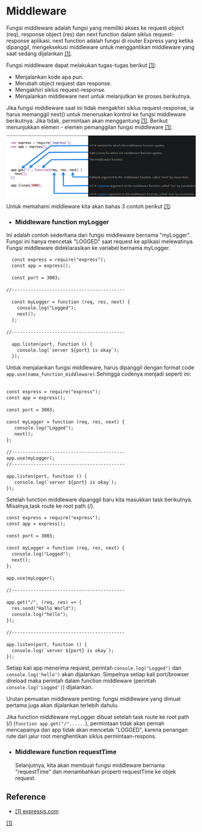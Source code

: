 # Middleware

Fungsi middleware adalah fungsi yang memiliki akses ke request object (req), response object (res) dan next function dalam siklus request-response aplikasi.
next function adalah fungsi di router Express yang ketika dipanggil, mengeksekusi middleware untuk menggantikan middleware yang saat sedang dijalankan [[1]](http://expressjs.com/en/guide/writing-middleware.html).

Fungsi middleware dapat melakukan tugas-tugas berikut [[1]](http://expressjs.com/en/guide/writing-middleware.html):

- Menjalankan kode apa pun.
- Merubah object request dan response.
- Mengakhiri siklus request-response.
- Menjalankan middleware next untuk melanjutkan ke proses berikutnya.

Jika fungsi middleware saat ini tidak mengakhiri siklus request-response, ia harus memanggil next() untuk meneruskan kontrol ke fungsi middleware berikutnya. Jika tidak, permintaan akan menggantung [[1]](http://expressjs.com/en/guide/writing-middleware.html). Berikut menunjukkan elemen - elemen pemanggilan fungsi middleware [[1]](http://expressjs.com/en/guide/writing-middleware.html): <br>

![elemen middleware](/img/elemenMiddleware.png)

Untuk memahami middleware kita akan bahas 3 contoh perikut [[1]](http://expressjs.com/en/guide/writing-middleware.html):

- ### Middleware function myLogger

Ini adalah contoh sederhana dari fungsi middleware bernama "myLogger". Fungsi ini hanya mencetak "LOGGED" saat request ke aplikasi melewatinya. Fungsi middleware dideklarasikan ke variabel bernama myLogger.

```
  const express = require("express");
  const app = express();

  const port = 3003;

//------------------------------------------

  const myLogger = function (req, res, next) {
    console.log("Logged");
    next();
  };

//------------------------------------------

  app.listen(port, function () {
    console.log(`server ${port} is okay`);
  });

```

Untuk menjalankan fungsi middleware, harus dipanggil dengan format code `app.use(nama_function_middleware)`.Sehingga codenya menjadi seperti ini:

```

const express = require("express");
const app = express();

const port = 3003;

const myLogger = function (req, res, next) {
   console.log("Logged");
   next();
};

//------------------------------------------
app.use(myLogger);
//------------------------------------------

app.listen(port, function () {
   console.log(`server ${port} is okay`);
});
```

Setelah function middleware dipanggil baru kita masukkan task berikutnya. Misalnya,task route ke root path (/).

```
const express = require("express");
const app = express();

const port = 3003;

const myLogger = function (req, res, next) {
  console.log("Logged");
  next();
};

app.use(myLogger);

//------------------------------------------

app.get("/", (req, res) => {
  res.send("Hallo World");
  console.log("hello");
});

//------------------------------------------

app.listen(port, function () {
  console.log(`server ${port} is okay`);
});
```

Setiap kali app menerima request, perintah `console.log("Logged")` dan `console.log('hello')` akan dijalankan. Simpelnya setiap kali port/browser direload maka perintah dalam function middleware (perintah `console.log('Logged')`) dijalankan.

Urutan pemuatan middleware penting: fungsi middleware yang dimuat pertama juga akan dijalankan terlebih dahulu.

Jika function middleware myLogger dibuat setelah task route ke root path (/) (`function app.get("/"......`), permintaan tidak akan pernah mencapainya dan app tidak akan mencetak "LOGGED", karena penangan rute dari jalur root menghentikan siklus permintaan-respons.

- ### Middleware function requestTime
  Selanjutnya, kita akan membuat fungsi middleware bernama "requestTime" dan menambahkan properti requestTime ke objek request.

## Reference

- [[1] expressjs.com](http://expressjs.com/en/guide/writing-middleware.html)

[[1]](http://expressjs.com/en/guide/writing-middleware.html)
